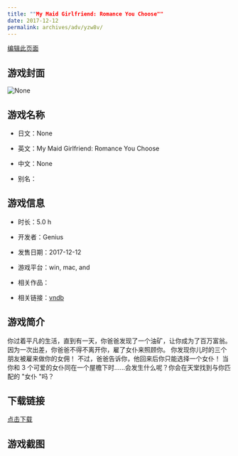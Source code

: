```yaml
---
title: ""My Maid Girlfriend: Romance You Choose""
date: 2017-12-12
permalink: archives/adv/yzw8v/
---
```

[编辑此页面](https://github.com/ACG-3/ADV3-source/blob/main/source/_posts/My%20Maid%20Girlfriend%20Romance%20You%20Choose.md)

## 游戏封面

![None](https://pan.timero.xyz/d/onedrive/img_lib_001/My%20Maid%20Girlfriend%20Romance%20You%20Choose_cover.avif)


## 游戏名称

- 日文：None
- 英文：My Maid Girlfriend: Romance You Choose
- 中文：None

- 别名：


## 游戏信息

- 时长：5.0 h
- 开发者：Genius
- 发售日期：2017-12-12
- 游戏平台：win, mac, and
- 相关作品：

- 相关链接：[vndb](https://vndb.org/v22661)


## 游戏简介

你过着平凡的生活，直到有一天，你爸爸发现了一个油矿，让你成为了百万富翁。因为一次出差，你爸爸不得不离开你，雇了女仆来照顾你。
你发现你儿时的三个朋友被雇来做你的女佣！
不过，爸爸告诉你，他回来后你只能选择一个女仆！
当你和 3 个可爱的女仆同在一个屋檐下时......会发生什么呢？你会在天堂找到与你匹配的 "女仆 "吗？


## 下载链接

[点击下载](https://pan.timero.xyz/onedrive/adv_lib_001/My%20Maid%20Girlfriend%20Romance%20You%20Choose)


## 游戏截图


